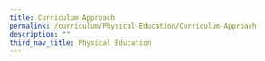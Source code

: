 ```yaml
---
title: Curriculum Approach
permalink: /curriculum/Physical-Education/Curriculum-Approach
description: ""
third_nav_title: Physical Education
---
```

